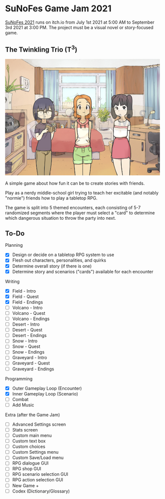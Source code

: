 # SuNoFes Game Jam 2021

[SuNoFes 2021](https://itch.io/jam/sunofes21) runs on itch.io from July 1st 2021 at 5:00 AM to September 3rd 2021 at 3:00 PM. The project must be a visual novel or story-focused game.

## The Twinkling Trio (T<sup>3</sup>)

![The main characters of the game](sample.png)

A simple game about how fun it can be to create stories with friends.

Play as a nerdy middle-school girl trying to teach her excitable (and notably "normie") friends how to play a tabletop RPG.

The game is split into 5 themed encounters, each consisting of 5-7 randomized segments where the player must select a "card" to determine which dangerous situation to throw the party into next.

## To-Do
Planning
- [x] Design or decide on a tabletop RPG system to use
- [x] Flesh out characters, personalities, and quirks
- [x] Determine overall story (if there is one)
- [x] Determine story and scenarios ("cards") available for each encounter

Writing
- [x] Field - Intro
- [x] Field - Quest
- [x] Field - Endings
- [ ] Volcano - Intro
- [ ] Volcano - Quest
- [ ] Volcano - Endings
- [ ] Desert - Intro
- [ ] Desert - Quest
- [ ] Desert - Endings
- [ ] Snow - Intro
- [ ] Snow - Quest
- [ ] Snow - Endings
- [ ] Graveyard - Intro
- [ ] Graveyard - Quest
- [ ] Graveyard - Endings

Programming
- [x] Outer Gameplay Loop (Encounter)
- [x] Inner Gameplay Loop (Scenario)
- [ ] Combat
- [ ] Add Music

Extra (after the Game Jam)
- [ ] Advanced Settings screen
- [ ] Stats screen
- [ ] Custom main menu
- [ ] Custom text box
- [ ] Custom choices
- [ ] Custom Settings menu
- [ ] Custom Save/Load menu
- [ ] RPG dialogue GUI
- [ ] RPG shop GUI
- [ ] RPG scenario selection GUI
- [ ] RPG action selection GUI
- [ ] New Game +
- [ ] Codex (Dictionary/Glossary)
